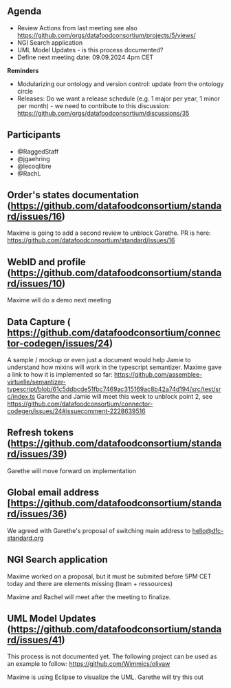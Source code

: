 ## Agenda

- Review Actions from last meeting see also https://github.com/orgs/datafoodconsortium/projects/5/views/
- NGI Search application
- UML Model Updates - is this process documented?
- Define next meeting date: 09.09.2024 4pm CET

**Reminders**

- Modularizing our ontology and version control: update from the ontology circle
- Releases: Do we want a release schedule (e.g. 1 major per year, 1 minor per month) - we need to contribute to this discussion: https://github.com/orgs/datafoodconsortium/discussions/35

## Participants

- @RaggedStaff
- @jgaehring
- @lecoqlibre
- @RachL

## Order's states documentation (https://github.com/datafoodconsortium/standard/issues/16)

Maxime is going to add a second review to unblock Garethe. PR is here: https://github.com/datafoodconsortium/standard/issues/16

## WebID and profile (https://github.com/datafoodconsortium/standard/issues/10)

Maxime will do a demo next meeting

## Data Capture ( https://github.com/datafoodconsortium/connector-codegen/issues/24)

A sample / mockup or even just a document would help Jamie to understand how mixins will work in the typescript semantizer. Maxime gave a link to how it is implemented so far: https://github.com/assemblee-virtuelle/semantizer-typescript/blob/61c5ddbcde51fbc7469ac315169ac8b42a74d194/src/test/src/index.ts
Garethe and Jamie will meet this week to unblock point 2, see https://github.com/datafoodconsortium/connector-codegen/issues/24#issuecomment-2228639516

## Refresh tokens (https://github.com/datafoodconsortium/standard/issues/39)

Garethe will move forward on implementation

## Global email address [https://github.com/datafoodconsortium/standard/issues/36)

We agreed with Garethe's proposal of switching main address to hello@dfc-standard.org

## NGI Search application

Maxime worked on a proposal, but it must be submited before 5PM CET today and there are elements missing (team + ressources)

Maxime and Rachel will meet after the meeting to finalize.

## UML Model Updates (https://github.com/datafoodconsortium/standard/issues/41)

This process is not documented yet. The following project can be used as an example to follow:
https://github.com/Wimmics/olivaw

Maxime is using Eclipse to visualize the UML. Garethe will try this out



